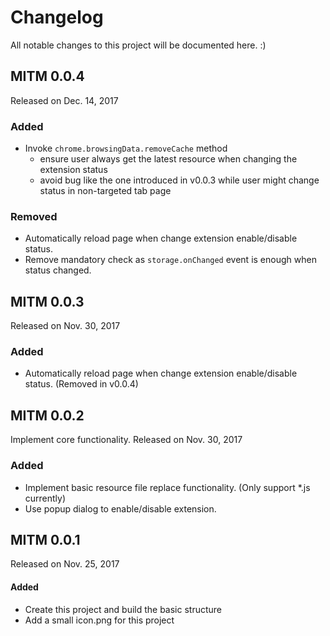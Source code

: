 # Changelog

All notable changes to this project will be documented here. :)

## MITM 0.0.4
Released on Dec. 14, 2017

### Added
* Invoke `chrome.browsingData.removeCache` method
    + ensure user always get the latest resource when changing the extension status
    + avoid bug like the one introduced in v0.0.3 while user might change status in non-targeted tab page

### Removed
* Automatically reload page when change extension enable/disable status.
* Remove mandatory check as `storage.onChanged` event is enough when status changed.

## MITM 0.0.3
Released on Nov. 30, 2017

### Added
* Automatically reload page when change extension enable/disable status. (Removed in v0.0.4)

## MITM 0.0.2
Implement core functionality. Released on Nov. 30, 2017

### Added
* Implement basic resource file replace functionality. (Only support *.js currently)
* Use popup dialog to enable/disable extension.

## MITM 0.0.1
Released on Nov. 25, 2017

#### Added
* Create this project and build the basic structure
* Add a small icon.png for this project